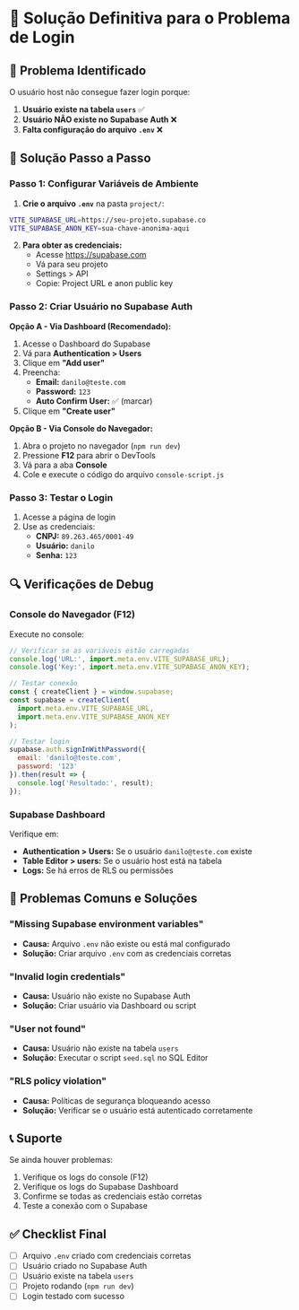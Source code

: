 # 🔧 Solução Definitiva para o Problema de Login

## 🎯 Problema Identificado
O usuário host não consegue fazer login porque:
1. **Usuário existe na tabela `users`** ✅
2. **Usuário NÃO existe no Supabase Auth** ❌
3. **Falta configuração do arquivo `.env`** ❌

## 🚀 Solução Passo a Passo

### Passo 1: Configurar Variáveis de Ambiente
1. **Crie o arquivo `.env`** na pasta `project/`:
```bash
VITE_SUPABASE_URL=https://seu-projeto.supabase.co
VITE_SUPABASE_ANON_KEY=sua-chave-anonima-aqui
```

2. **Para obter as credenciais:**
   - Acesse https://supabase.com
   - Vá para seu projeto
   - Settings > API
   - Copie: Project URL e anon public key

### Passo 2: Criar Usuário no Supabase Auth
**Opção A - Via Dashboard (Recomendado):**
1. Acesse o Dashboard do Supabase
2. Vá para **Authentication > Users**
3. Clique em **"Add user"**
4. Preencha:
   - **Email:** `danilo@teste.com`
   - **Password:** `123`
   - **Auto Confirm User:** ✅ (marcar)
5. Clique em **"Create user"**

**Opção B - Via Console do Navegador:**
1. Abra o projeto no navegador (`npm run dev`)
2. Pressione **F12** para abrir o DevTools
3. Vá para a aba **Console**
4. Cole e execute o código do arquivo `console-script.js`

### Passo 3: Testar o Login
1. Acesse a página de login
2. Use as credenciais:
   - **CNPJ:** `89.263.465/0001-49`
   - **Usuário:** `danilo`
   - **Senha:** `123`

## 🔍 Verificações de Debug

### Console do Navegador (F12)
Execute no console:
```javascript
// Verificar se as variáveis estão carregadas
console.log('URL:', import.meta.env.VITE_SUPABASE_URL);
console.log('Key:', import.meta.env.VITE_SUPABASE_ANON_KEY);

// Testar conexão
const { createClient } = window.supabase;
const supabase = createClient(
  import.meta.env.VITE_SUPABASE_URL,
  import.meta.env.VITE_SUPABASE_ANON_KEY
);

// Testar login
supabase.auth.signInWithPassword({
  email: 'danilo@teste.com',
  password: '123'
}).then(result => {
  console.log('Resultado:', result);
});
```

### Supabase Dashboard
Verifique em:
- **Authentication > Users:** Se o usuário `danilo@teste.com` existe
- **Table Editor > users:** Se o usuário host está na tabela
- **Logs:** Se há erros de RLS ou permissões

## 🚨 Problemas Comuns e Soluções

### "Missing Supabase environment variables"
- **Causa:** Arquivo `.env` não existe ou está mal configurado
- **Solução:** Criar arquivo `.env` com as credenciais corretas

### "Invalid login credentials"
- **Causa:** Usuário não existe no Supabase Auth
- **Solução:** Criar usuário via Dashboard ou script

### "User not found"
- **Causa:** Usuário não existe na tabela `users`
- **Solução:** Executar o script `seed.sql` no SQL Editor

### "RLS policy violation"
- **Causa:** Políticas de segurança bloqueando acesso
- **Solução:** Verificar se o usuário está autenticado corretamente

## 📞 Suporte
Se ainda houver problemas:
1. Verifique os logs do console (F12)
2. Verifique os logs do Supabase Dashboard
3. Confirme se todas as credenciais estão corretas
4. Teste a conexão com o Supabase

## ✅ Checklist Final
- [ ] Arquivo `.env` criado com credenciais corretas
- [ ] Usuário criado no Supabase Auth
- [ ] Usuário existe na tabela `users`
- [ ] Projeto rodando (`npm run dev`)
- [ ] Login testado com sucesso
